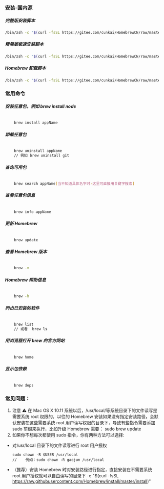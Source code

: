 ### 安装-国内源

##### 完整版安装脚本

```bash
/bin/zsh -c "$(curl -fsSL https://gitee.com/cunkai/HomebrewCN/raw/master/Homebrew.sh)"
```

##### 精简版极速安装脚本

```bash
/bin/zsh -c "$(curl -fsSL https://gitee.com/cunkai/HomebrewCN/raw/master/Homebrew.sh)"
```

##### Homebrew 卸载脚本

```bash
/bin/zsh -c "$(curl -fsSL https://gitee.com/cunkai/HomebrewCN/raw/master/HomebrewUninstall.sh)"

```

### 常用命令

##### 安装任意包，例如 brew install node

```bash

    brew install appName

```

##### 卸载任意包

```bash

    brew uninstall appName
	// 例如 brew uninstall git
```

##### 查询可用包

```bash

    brew search appName[当不知道具体名字时-这里可直接用关键字搜索]

```

##### 查看任意包信息

```bash

    brew info appName

```

##### 更新 Homebrew

```bash

    brew update

```

##### 查看 Homebrew 版本

```bash

    brew -v

```

##### Homebrew 帮助信息

```bash

    brew -h

```

##### 列出已安装的软件

```bash

    brew list
	// 或者  brew ls
```

##### 用浏览器打开 brew 的官方网站

```bash

    brew home

```

##### 显示包依赖

```bash

    brew deps

```

### 常见问题：

1. 注意 ⚠️ 在 Mac OS X 10.11 系统以后，/usr/local/等系统目录下的文件读写是需要系统 root 权限的，以往的 Homebrew 安装如果没有指定安装路径，会默认安装在这些需要系统 root 用户读写权限的目录下，导致有些指令需要添加 sudo 前缀来执行，比如升级 Homebrew 需要：
   sudo brew update
2. 如果你不想每次都使用 sudo 指令，你有两种方法可以选择:

- 对/usr/local 目录下的文件读写进行 root 用户授权
  ```base
  sudo chown -R $USER /usr/local
  //	例如：sudo chown -R gaojun /usr/local
  ```
- （推荐）安装 Homebrew 时对安装路径进行指定，直接安装在不需要系统 root 用户授权就可以自由读写的目录下
  <install path> -e "$(curl -fsSL https://raw.githubusercontent.com/Homebrew/install/master/install)"

